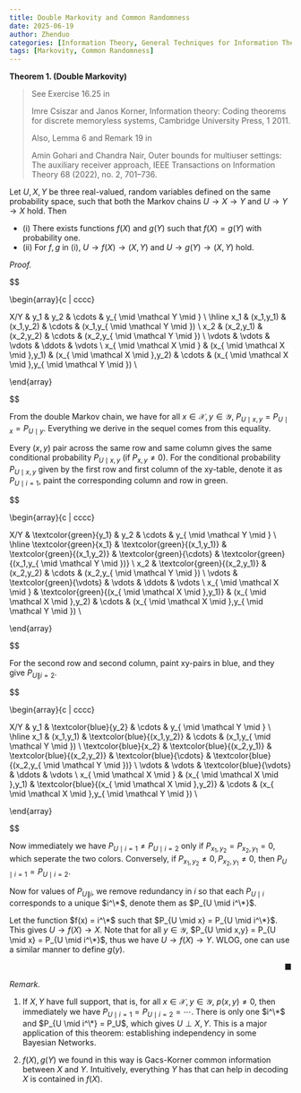 ```yaml
---
title: Double Markovity and Common Randomness
date: 2025-06-19
author: Zhenduo
categories: [Information Theory, General Techniques for Information Theory]
tags: [Markovity, Common Randomness]
---
```



**Theorem 1.  (Double Markovity)**

> See Exercise 16.25 in 
>
> Imre Csiszar and Janos Korner, Information theory: Coding theorems for discrete memoryless systems, Cambridge University Press, 1 2011.
>
>Also, Lemma 6 and Remark 19 in
>
> Amin Gohari and Chandra Nair, Outer bounds for multiuser settings: The auxiliary receiver approach, IEEE Transactions on Information Theory 68 (2022), no. 2, 701–736.

Let $U,X,Y$ be three real-valued, random variables defined on the same probability space, such that both the Markov chains $U \rightarrow X \rightarrow Y$ and $U \rightarrow Y \rightarrow X$ hold. Then

- (i) There exists functions $f(X)$ and $g(Y)$ such that $f(X) = g(Y)$ with probability one.
- (ii) For $f,g$ in (i), $U \rightarrow f(X) \rightarrow (X,Y)$ and $U \rightarrow g(Y) \rightarrow (X,Y)$ hold.

*Proof.*

$$

\begin{array}{c | cccc}

X/Y & y_1 & y_2 & \cdots & y_{ \mid \mathcal Y  \mid } \\
\hline
x_1 & (x_1,y_1) & (x_1,y_2) & \cdots & (x_1,y_{ \mid \mathcal Y \mid }) \\
x_2 & (x_2,y_1) & (x_2,y_2) & \cdots & (x_2,y_{ \mid \mathcal Y \mid }) \\
\vdots & \vdots & \vdots & \ddots & \vdots \\
x_{ \mid \mathcal X \mid } & (x_{ \mid \mathcal X \mid },y_1) & (x_{ \mid \mathcal X \mid },y_2) & \cdots & (x_{ \mid \mathcal X \mid },y_{ \mid \mathcal Y \mid }) \\

\end{array}

$$

From the double Markov chain, we have for all $x \in \mathcal X, y \in \mathcal Y$, $P_{U \mid  x,y} = P_{U \mid x} = P_{U \mid y}$. Everything we derive in the sequel comes from this equality.

Every $(x,y)$ pair across the same row and same column gives the same conditional probability $P_{U \mid x,y}$ (if $P_{x,y} \neq 0$). For the conditional probability $P_{U \mid x,y}$ given by the first row and first column of the xy-table, denote it as $P_{U \mid i=1}$, paint the corresponding column and row in green. 

$$

\begin{array}{c | cccc}

X/Y & \textcolor{green}{y_1} & y_2 & \cdots & y_{ \mid \mathcal Y  \mid } \\
\hline
\textcolor{green}{x_1} & \textcolor{green}{(x_1,y_1)} & \textcolor{green}{(x_1,y_2)} & \textcolor{green}{\cdots} & \textcolor{green}{(x_1,y_{ \mid \mathcal Y \mid })} 
\\
x_2 & \textcolor{green}{(x_2,y_1)} & (x_2,y_2) & \cdots & (x_2,y_{ \mid \mathcal Y \mid }) 
\\
\vdots & \textcolor{green}{\vdots} & \vdots & \ddots & \vdots 
\\
x_{ \mid \mathcal X \mid } & \textcolor{green}{(x_{ \mid \mathcal X \mid },y_1)} & (x_{ \mid \mathcal X \mid },y_2) & \cdots & (x_{ \mid \mathcal X \mid },y_{ \mid \mathcal Y \mid }) 
\\

\end{array}

$$

For the second row and second column, paint xy-pairs in blue, and they give $P_{U \| i=2}$.

$$

\begin{array}{c | cccc}

X/Y & y_1 & \textcolor{blue}{y_2} & \cdots & y_{ \mid \mathcal Y  \mid } \\
\hline
x_1 & (x_1,y_1) & \textcolor{blue}{(x_1,y_2)} & \cdots & (x_1,y_{ \mid \mathcal Y \mid }) \\
\textcolor{blue}{x_2} & \textcolor{blue}{(x_2,y_1)} & \textcolor{blue}{(x_2,y_2)} & \textcolor{blue}{\cdots} & \textcolor{blue}{(x_2,y_{ \mid \mathcal Y \mid })} \\
\vdots & \vdots & \textcolor{blue}{\vdots} & \ddots & \vdots \\
x_{ \mid \mathcal X \mid } & (x_{ \mid \mathcal X \mid },y_1) & \textcolor{blue}{(x_{ \mid \mathcal X \mid },y_2)} & \cdots & (x_{ \mid \mathcal X \mid },y_{ \mid \mathcal Y \mid }) \\

\end{array}

$$

Now immediately we have $P_{U \mid i=1} \neq P_{U \mid i=2}$ only if $P_{x_1, y_2} = P_{x_2, y_1} = 0$, which seperate the two colors. Conversely, if $P_{x_1, y_2} \neq 0, P_{x_2, y_1} \neq 0$, then $P_{U \mid i=1} = P_{U \mid i=2}$.

Now for values of $P_{U \| i}$, we remove redundancy in $i$ so that each $P_{U \mid i}$ corresponds to a unique $i^\*$, denote them as $P_{U \mid i^\*}$.


Let the function $f(x) = i^\*$ such that $P_{U \mid x} = P_{U \mid i^\*}$. This gives $U \rightarrow f(X) \rightarrow X$. Note that for all $y \in \mathcal Y$, $P_{U \mid x,y} = P_{U \mid x} = P_{U \mid i^\*}$, thus we have $U \rightarrow f(X) \rightarrow Y$. WLOG, one can use a similar manner to define $g(y)$.

&nbsp;<span style="float: right;">■</span>

*Remark.*

1. If $X,Y$ have full support, that is, for all $x \in \mathcal X, y \in \mathcal Y$, $p(x,y) \neq 0$, then immediately we have $P_{U \mid i=1} = P_{U \mid i=2} = \cdots$. There is only one $i^\*$ and $P_{U \mid i^\*} = P_U$, which gives $U \perp X,Y$. This is a major application of this theorem: establishing independency in some Bayesian Networks.

2. $f(X), g(Y)$ we found in this way is Gacs-Korner common information between $X$ and $Y$. Intuitively, everything $Y$ has that can help in decoding $X$ is contained in $f(X)$.

